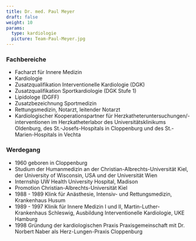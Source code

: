 ```yaml
---
title: Dr. med. Paul Meyer
draft: false
weight: 10
params:
  type: kardiologie
  picture: Team-Paul-Meyer.jpg
---
```

### Fachbereiche
- Facharzt für Innere Medizin
- Kardiologie
- Zusatzqualifikation Interventionelle Kardiologie (DGK)
- Zusatzqualifikation Sportkardiologie (DGK Stufe 1)
- Lipidologe (DGFF)
- Zusatzbezeichnung Sportmedizin
- Rettungsmedizin, Notarzt, leitender Notarzt
- Kardiologischer Kooperationspartner für Herzkatheteruntersuchungen/-interventionen im Herzkatheterlabor des Universitätsklinikums Oldenburg, des St.-Josefs-Hospitals in Cloppenburg und des St.-Marien-Hospitals in Vechta



### Werdegang
- 1960 geboren in Cloppenburg
- Studium der Humanmedizin an der Christian-Albrechts-Universität Kiel, der University of Wisconsin, USA und der Universität Wien
- Internship UW Health University Hospital, Madison
- Promotion Christian-Albrechts-Universität Kiel
- 1988 - 1989 Klink für Anästhesie, Intensiv- und Rettungsmedizin, Krankenhaus Husum
- 1989 - 1997 Klinik für Innere Medizin I und II, Martin-Luther-Krankenhaus Schleswig, Ausbildung Interventionelle Kardiologie, UKE Hamburg
- 1998 Gründung der kardiologischen Praxis Praxisgemeinschaft mit Dr. Norbert Naber als Herz-Lungen-Praxis Cloppenburg
